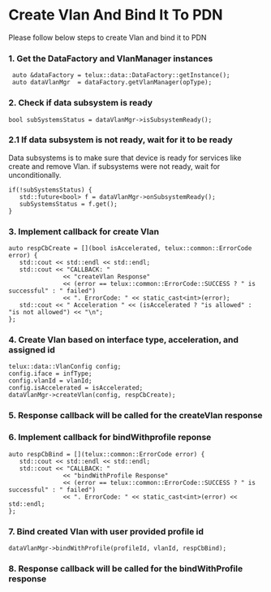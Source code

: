 # Create Vlan And Bind It To PDN

Please follow below steps to create Vlan and bind it to PDN

### 1. Get the DataFactory and VlanManager instances

   ~~~~~~{.cpp}
    auto &dataFactory = telux::data::DataFactory::getInstance();
    auto dataVlanMgr  = dataFactory.getVlanManager(opType);
   ~~~~~~

### 2. Check if data subsystem is ready

   ~~~~~~{.cpp}
   bool subSystemsStatus = dataVlanMgr->isSubsystemReady();
   ~~~~~~

### 2.1 If data subsystem is not ready, wait for it to be ready

Data subsystems is to make sure that device is ready for services like create and remove Vlan.
if subsystems were not ready, wait for unconditionally.

   ~~~~~~{.cpp}
   if(!subSystemsStatus) {
      std::future<bool> f = dataVlanMgr->onSubsystemReady();
      subSystemsStatus = f.get();
   }
   ~~~~~~

### 3. Implement callback for create Vlan ###

   ~~~~~~{.cpp}
   auto respCbCreate = [](bool isAccelerated, telux::common::ErrorCode error) {
      std::cout << std::endl << std::endl;
      std::cout << "CALLBACK: "
                  << "createVlan Response"
                  << (error == telux::common::ErrorCode::SUCCESS ? " is successful" : " failed")
                  << ". ErrorCode: " << static_cast<int>(error);
      std::cout << " Acceleration " << (isAccelerated ? "is allowed" : "is not allowed") << "\n";
   };
   ~~~~~~

### 4. Create Vlan based on interface type, acceleration, and assigned id ###

   ~~~~~~{.cpp}
   telux::data::VlanConfig config;
   config.iface = infType;
   config.vlanId = vlanId;
   config.isAccelerated = isAccelerated;
   dataVlanMgr->createVlan(config, respCbCreate);
   ~~~~~~

### 5. Response callback will be called for the createVlan response ###

### 6. Implement callback for bindWithprofile reponse ###

   ~~~~~~{.cpp}
   auto respCbBind = [](telux::common::ErrorCode error) {
      std::cout << std::endl << std::endl;
      std::cout << "CALLBACK: "
                  << "bindWithProfile Response"
                  << (error == telux::common::ErrorCode::SUCCESS ? " is successful" : " failed")
                  << ". ErrorCode: " << static_cast<int>(error) << std::endl;
   };
   ~~~~~~

### 7. Bind created Vlan with user provided profile id ###

   ~~~~~~{.cpp}
   dataVlanMgr->bindWithProfile(profileId, vlanId, respCbBind);
   ~~~~~~

### 8. Response callback will be called for the bindWithProfile response ###
